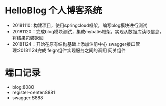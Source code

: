 # HelloBlog 个人博客系统
- 20181110: 构建项目，使用springcloud框架，编写blog模块进行测试
- 20181120：完成blog模块测试，集成mybatis框架，实现从数据库读取信息，将结果包装返回
- 20181124：开始在原有结构基础上添加注册中心
            swagger接口管理:20181124完成
            feign组件实现服务之间的调用
            网关组件
            
            
# 端口记录
- blog:8080
- register-center:8881
- swagger:8888